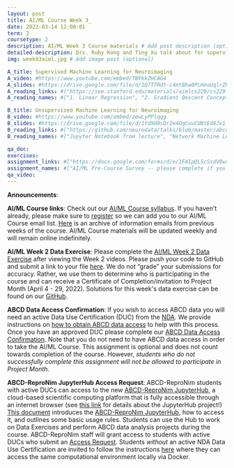 ```yaml
---
layout: post
title: AI/ML Course Week 3_
date: 2022-03-14 12:00:01
term: 2
coursetype: 2
description: AI/ML Week 3 Course materials # Add post description (optional)
detailed-description: Drs. Ruby Kong and Ting Xu talk about for supervised and unsupervised machine learning for neuroimaging.
img: week03aiml.jpg # Add image post (optional)

A_title: Supervised Machine Learning for Neuroimaging
A_video: #https://www.youtube.com/embed/TBFkkZHCAG4
A_slides: #https://drive.google.com/file/d/1Q7T7Rdt-c4mtBha0PLHeoUqlrZRolhsb/view?usp=sharing
A_reading_links: #["https://see.stanford.edu/materials/aimlcs229/cs229-notes1.pdf", "https://ruder.io/optimizing-gradient-descent/", "https://cs229.stanford.edu/notes-spring2019/Gradient_Descent_Viz.pdf", "https://www.youtube.com/watch?v=gNhogKJ_q7U", "https://alliance.seas.upenn.edu/~cis520/wiki/index.php?n=Lectures.DecisionTrees"]
A_reading_names: #["1. Linear Regression", "2. Gradient Descent Concepts", "3. Gradient Descent Coding", "4. Logistic Regression", "5. Decision Trees"]

B_title: Unsupervised Machine Learning for Neuroimaging
B_video: #https://www.youtube.com/embed/zewLyPPlqqg
B_slides: #https://drive.google.com/file/d/1YdXH0sQr2e4OqCuuCUBtEd8Jx1-KecVo/view?usp=sharing
B_reading_links: #["https://github.com/neurodata/talks/blob/master/abcd_unsupmethods_eb.ipynb", "https://docs.neurodata.io/graph-stats-book/foundations/ch2/get-the-data.html", "https://docs.neurodata.io/graph-stats-book/representations/ch4/ch4.html", "https://docs.neurodata.io/graph-stats-book/representations/ch5/single-network-models_SBM.html", "https://docs.neurodata.io/graph-stats-book/representations/ch5/single-network-models_RDPG.html", "https://docs.neurodata.io/graph-stats-book/representations/ch6/estimating-parameters_mle.html", "https://docs.neurodata.io/graph-stats-book/representations/ch6/estimating-parameters_spectral.html"]
B_reading_names: #["Jupyter Notebook from lecture", "Network Machine Learning Book 2.2.1: Installation Requirements", "Network Machine Learning Book Chapter 4: Network-valued data", "Network Machine Learning Book Chapter 5.3: Stochastic Block Models (SBMs)", "Network Machine Learning Book Chapter 5.4: Random Dot Product Graphs (RDPGs)", "Network Machine Learning Book Chapter 6.1: Estimation in SBMs", "Network Machine Learning Book Chapter 6.4: Estimation in RDPGs"]

qa_doc:
exercises:
assignment_links: #["https://docs.google.com/forms/d/e/1FAIpQLScSsdV8wxkL3Mxn_vVafizWRb3Y6iUfLJYXdK8fW31JmumYWg/viewform?usp=sf_link", "https://github.com/ABCD-ReproNim/exercises-ML/blob/main/week_2/Week2%20Problems.ipynb",  "https://docs.google.com/forms/d/e/1FAIpQLSe01TSY4uHTRrMg01WXJH9sYG1CyuqucXlD21JwGXSvjffjTQ/viewform?usp=sf_link"]
assignment_names: #["AI/ML Pre-Course Survey -- please complete if you are new to the course!", "AI/ML Week 2 Data Exercise (Jupyter notebook version)", "AI/ML Week 2 Data Exercise Submission Form"]
qa_video:
---
```


**Announcements**:

**AI/ML Course links**: Check out our [AI/ML Course syllabus](https://docs.google.com/document/d/15wiXicwJ9vKgmlaJGYoc72YrYMrPbS8F81BOtmN9vbw/edit?usp=sharing). If you haven't already, please make sure to [register](https://bit.ly/ABCD-ReproNim-Register) so we can add you to our AI/ML Course email list. [Here](https://us17.campaign-archive.com/home/?u=ae1754f263f423a3c0cc04237&id=623d5b6f3c) is an archive of information emails from previous weeks of the course. AI/ML Course materials will be updated weekly and will remain online indefinitely.

**AI/ML Week 2 Data Exercise**: Please complete the [AI/ML Week 2 Data Exercise](https://github.com/ABCD-ReproNim/exercises-ML/blob/main/week_2/Week2%20Problems.ipynb) after viewing the Week 2 videos. Please push your code to GitHub and submit a link to your file [here](https://docs.google.com/forms/d/e/1FAIpQLSe01TSY4uHTRrMg01WXJH9sYG1CyuqucXlD21JwGXSvjffjTQ/viewform?usp=sf_link). We do not “grade” your submissions for accuracy. Rather, we use them to determine who is participating in the course and can receive a Certificate of Completion/invitation to Project Month (April 4 - 29, 2022). Solutions for this week's data exercise can be found on our [GitHub](https://github.com/ABCD-ReproNim/exercises-ML/blob/main/week_2/Week2%20Solutions.ipynb).

**ABCD Data Access Confirmation**: If you wish to access ABCD data you will need an active Data Use Certification (DUC) from the [NDA](https://nda.nih.gov/). We provide instructions on [how to obtain ABCD data access](https://docs.google.com/document/d/18hsT2x15bypuXFcfMQb9Ck_YEB7VvY2j4w5hwbV78A4/edit?usp=sharing) to help with this process. Once you have an approved DUC please complete our [ABCD Data Access Confirmation](https://docs.google.com/forms/d/e/1FAIpQLSdZbXLB2HdciB88YN3JIXg6OdUN2dq1KnLTolIcos2Tu6FazA/viewform?usp=sf_link). Note that you do not need to have ABCD data access in order to take the AI/ML Course. This assignment is optional and does not count towards completion of the course. However, *students who do not successfully complete this assignment will not be allowed to participate in Project Month.*

**ABCD-ReproNim JupyterHub Access Request**: ABCD-ReproNim students with active DUCs can access to the new [ABCD-ReproNim JupyterHub](https://abcd.repronim.org/), a cloud-based scientific computing platform that is fully accessible through an internet browser (see [this link](https://jupyter.org/hub) for details about the JupyterHub project!) [This document](https://docs.google.com/document/d/1kXvK2c_N9TkIAYn21WfzlCPtJvxhjW13Ftf0DwnAnlg/edit?usp=sharing) introduces the [ABCD-ReproNim JupyterHub](https://abcd.repronim.org/), how to access it, and outlines some basic usage rules. Students can use the Hub to work on Data Exercises and perform ABCD data analysis projects during the course. ABCD-ReproNim staff will grant access to students with active DUCs who submit an [Access Request](https://docs.google.com/forms/d/e/1FAIpQLSefrxRzdjFak_BoxTL5bE-TnsJdg9KbGvFdOwuW7zliZ96z7g/viewform?usp=sf_link). Students *without* an active NDA Data Use Certification are invited to follow the instructions [here](https://neurostars.org/t/using-abcd-repronim-jupyterhub-container-locally-via-docker) where they can access the same computational environment locally via Docker.
